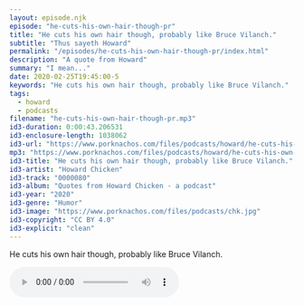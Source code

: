 ```yaml
---
layout: episode.njk
episode: "he-cuts-his-own-hair-though-pr"
title: "He cuts his own hair though, probably like Bruce Vilanch."
subtitle: "Thus sayeth Howard"
permalink: "/episodes/he-cuts-his-own-hair-though-pr/index.html"
description: "A quote from Howard"
summary: "I mean..."
date: 2020-02-25T19:45:00-5
keywords: "He cuts his own hair though, probably like Bruce Vilanch."
tags:
  - howard
  - podcasts
filename: "he-cuts-his-own-hair-though-pr.mp3"
id3-duration: 0:00:43.206531
id3-enclosure-length: 1038062
id3-url: "https://www.porknachos.com/files/podcasts/howard/he-cuts-his-own-hair-though-pr.mp3"
mp3: "https://www.porknachos.com/files/podcasts/howard/he-cuts-his-own-hair-though-pr.mp3"
id3-title: "He cuts his own hair though, probably like Bruce Vilanch."
id3-artist: "Howard Chicken"
id3-track: "0000080"
id3-album: "Quotes from Howard Chicken - a podcast"
id3-year: "2020"
id3-genre: "Humor"
id3-image: "https://www.porknachos.com/files/podcasts/chk.jpg"
id3-copyright: "CC BY 4.0"
id3-explicit: "clean"
---
```

He cuts his own hair though, probably like Bruce Vilanch.

<audio controls>
  <source src="https://www.porknachos.com/files/podcasts/howard/he-cuts-his-own-hair-though-pr.mp3">
</audio>
